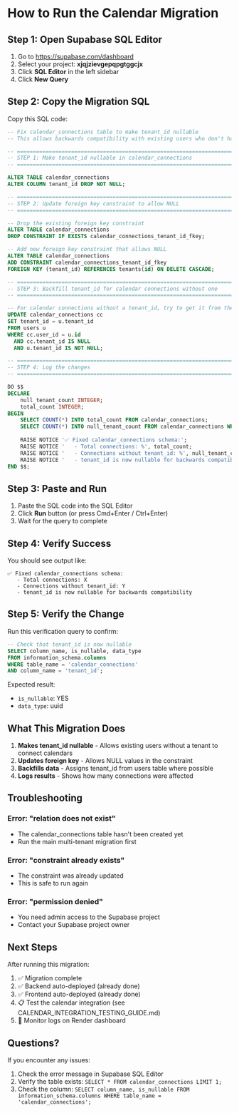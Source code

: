# How to Run the Calendar Migration

## Step 1: Open Supabase SQL Editor

1. Go to https://supabase.com/dashboard
2. Select your project: **xjqjzievgepqpgtggcjx**
3. Click **SQL Editor** in the left sidebar
4. Click **New Query**

## Step 2: Copy the Migration SQL

Copy this SQL code:

```sql
-- Fix calendar_connections table to make tenant_id nullable
-- This allows backwards compatibility with existing users who don't have a tenant_id yet

-- ============================================================================
-- STEP 1: Make tenant_id nullable in calendar_connections
-- ============================================================================

ALTER TABLE calendar_connections 
ALTER COLUMN tenant_id DROP NOT NULL;

-- ============================================================================
-- STEP 2: Update foreign key constraint to allow NULL
-- ============================================================================

-- Drop the existing foreign key constraint
ALTER TABLE calendar_connections
DROP CONSTRAINT IF EXISTS calendar_connections_tenant_id_fkey;

-- Add new foreign key constraint that allows NULL
ALTER TABLE calendar_connections
ADD CONSTRAINT calendar_connections_tenant_id_fkey 
FOREIGN KEY (tenant_id) REFERENCES tenants(id) ON DELETE CASCADE;

-- ============================================================================
-- STEP 3: Backfill tenant_id for calendar connections without one
-- ============================================================================

-- For calendar connections without a tenant_id, try to get it from the user
UPDATE calendar_connections cc
SET tenant_id = u.tenant_id
FROM users u
WHERE cc.user_id = u.id
  AND cc.tenant_id IS NULL
  AND u.tenant_id IS NOT NULL;

-- ============================================================================
-- STEP 4: Log the changes
-- ============================================================================

DO $$
DECLARE
    null_tenant_count INTEGER;
    total_count INTEGER;
BEGIN
    SELECT COUNT(*) INTO total_count FROM calendar_connections;
    SELECT COUNT(*) INTO null_tenant_count FROM calendar_connections WHERE tenant_id IS NULL;
    
    RAISE NOTICE '✅ Fixed calendar_connections schema:';
    RAISE NOTICE '   - Total connections: %', total_count;
    RAISE NOTICE '   - Connections without tenant_id: %', null_tenant_count;
    RAISE NOTICE '   - tenant_id is now nullable for backwards compatibility';
END $$;
```

## Step 3: Paste and Run

1. Paste the SQL code into the SQL Editor
2. Click **Run** button (or press Cmd+Enter / Ctrl+Enter)
3. Wait for the query to complete

## Step 4: Verify Success

You should see output like:
```
✅ Fixed calendar_connections schema:
   - Total connections: X
   - Connections without tenant_id: Y
   - tenant_id is now nullable for backwards compatibility
```

## Step 5: Verify the Change

Run this verification query to confirm:

```sql
-- Check that tenant_id is now nullable
SELECT column_name, is_nullable, data_type
FROM information_schema.columns
WHERE table_name = 'calendar_connections'
AND column_name = 'tenant_id';
```

Expected result:
- `is_nullable`: YES
- `data_type`: uuid

## What This Migration Does

1. **Makes tenant_id nullable** - Allows existing users without a tenant to connect calendars
2. **Updates foreign key** - Allows NULL values in the constraint
3. **Backfills data** - Assigns tenant_id from users table where possible
4. **Logs results** - Shows how many connections were affected

## Troubleshooting

### Error: "relation does not exist"
- The calendar_connections table hasn't been created yet
- Run the main multi-tenant migration first

### Error: "constraint already exists"
- The constraint was already updated
- This is safe to run again

### Error: "permission denied"
- You need admin access to the Supabase project
- Contact your Supabase project owner

## Next Steps

After running this migration:

1. ✅ Migration complete
2. ✅ Backend auto-deployed (already done)
3. ✅ Frontend auto-deployed (already done)
4. 📋 Test the calendar integration (see CALENDAR_INTEGRATION_TESTING_GUIDE.md)
5. 🚀 Monitor logs on Render dashboard

## Questions?

If you encounter any issues:
1. Check the error message in Supabase SQL Editor
2. Verify the table exists: `SELECT * FROM calendar_connections LIMIT 1;`
3. Check the column: `SELECT column_name, is_nullable FROM information_schema.columns WHERE table_name = 'calendar_connections';`

